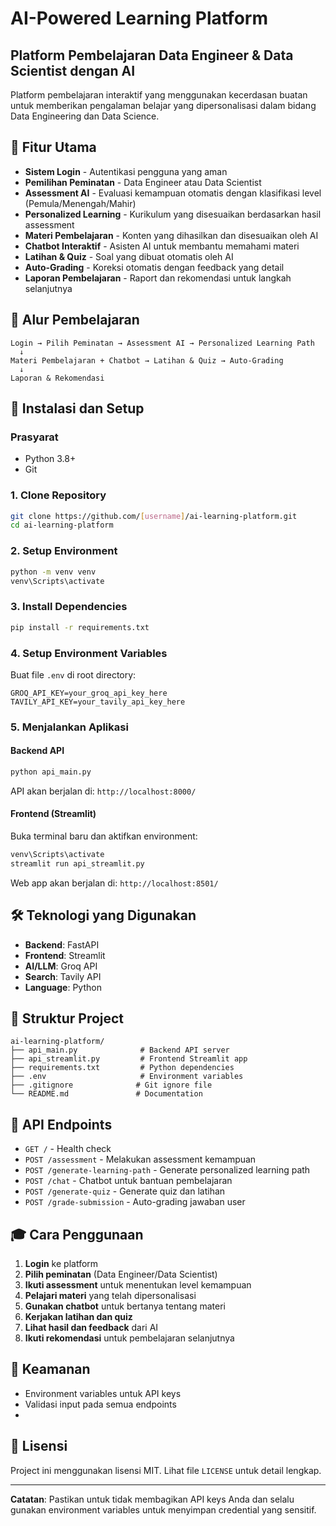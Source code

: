 # AI-Powered Learning Platform
## Platform Pembelajaran Data Engineer & Data Scientist dengan AI

Platform pembelajaran interaktif yang menggunakan kecerdasan buatan untuk memberikan pengalaman belajar yang dipersonalisasi dalam bidang Data Engineering dan Data Science.

## 🎯 Fitur Utama

- **Sistem Login** - Autentikasi pengguna yang aman
- **Pemilihan Peminatan** - Data Engineer atau Data Scientist
- **Assessment AI** - Evaluasi kemampuan otomatis dengan klasifikasi level (Pemula/Menengah/Mahir)
- **Personalized Learning** - Kurikulum yang disesuaikan berdasarkan hasil assessment
- **Materi Pembelajaran** - Konten yang dihasilkan dan disesuaikan oleh AI
- **Chatbot Interaktif** - Asisten AI untuk membantu memahami materi
- **Latihan & Quiz** - Soal yang dibuat otomatis oleh AI
- **Auto-Grading** - Koreksi otomatis dengan feedback yang detail
- **Laporan Pembelajaran** - Raport dan rekomendasi untuk langkah selanjutnya

## 🔄 Alur Pembelajaran

```
Login → Pilih Peminatan → Assessment AI → Personalized Learning Path 
  ↓
Materi Pembelajaran + Chatbot → Latihan & Quiz → Auto-Grading 
  ↓
Laporan & Rekomendasi
```

## 🚀 Instalasi dan Setup

### Prasyarat
- Python 3.8+
- Git

### 1. Clone Repository
```bash
git clone https://github.com/[username]/ai-learning-platform.git
cd ai-learning-platform
```

### 2. Setup Environment
```bash
python -m venv venv
venv\Scripts\activate
```

### 3. Install Dependencies
```bash
pip install -r requirements.txt
```

### 4. Setup Environment Variables
Buat file `.env` di root directory:
```env
GROQ_API_KEY=your_groq_api_key_here
TAVILY_API_KEY=your_tavily_api_key_here
```

### 5. Menjalankan Aplikasi

#### Backend API
```bash
python api_main.py
```
API akan berjalan di: `http://localhost:8000/`

#### Frontend (Streamlit)
Buka terminal baru dan aktifkan environment:
```bash
venv\Scripts\activate
streamlit run api_streamlit.py
```
Web app akan berjalan di: `http://localhost:8501/`

## 🛠️ Teknologi yang Digunakan

- **Backend**: FastAPI
- **Frontend**: Streamlit
- **AI/LLM**: Groq API
- **Search**: Tavily API
- **Language**: Python

## 📁 Struktur Project

```
ai-learning-platform/
├── api_main.py              # Backend API server
├── api_streamlit.py         # Frontend Streamlit app
├── requirements.txt         # Python dependencies
├── .env                     # Environment variables
├── .gitignore              # Git ignore file
└── README.md               # Documentation
```

## 🔧 API Endpoints

- `GET /` - Health check
- `POST /assessment` - Melakukan assessment kemampuan
- `POST /generate-learning-path` - Generate personalized learning path
- `POST /chat` - Chatbot untuk bantuan pembelajaran
- `POST /generate-quiz` - Generate quiz dan latihan
- `POST /grade-submission` - Auto-grading jawaban user

## 🎓 Cara Penggunaan

1. **Login** ke platform
2. **Pilih peminatan** (Data Engineer/Data Scientist)
3. **Ikuti assessment** untuk menentukan level kemampuan
4. **Pelajari materi** yang telah dipersonalisasi
5. **Gunakan chatbot** untuk bertanya tentang materi
6. **Kerjakan latihan dan quiz**
7. **Lihat hasil dan feedback** dari AI
8. **Ikuti rekomendasi** untuk pembelajaran selanjutnya

## 🔐 Keamanan

- Environment variables untuk API keys
- Validasi input pada semua endpoints
- 

## 📄 Lisensi

Project ini menggunakan lisensi MIT. Lihat file `LICENSE` untuk detail lengkap.

---

**Catatan**: Pastikan untuk tidak membagikan API keys Anda dan selalu gunakan environment variables untuk menyimpan credential yang sensitif.